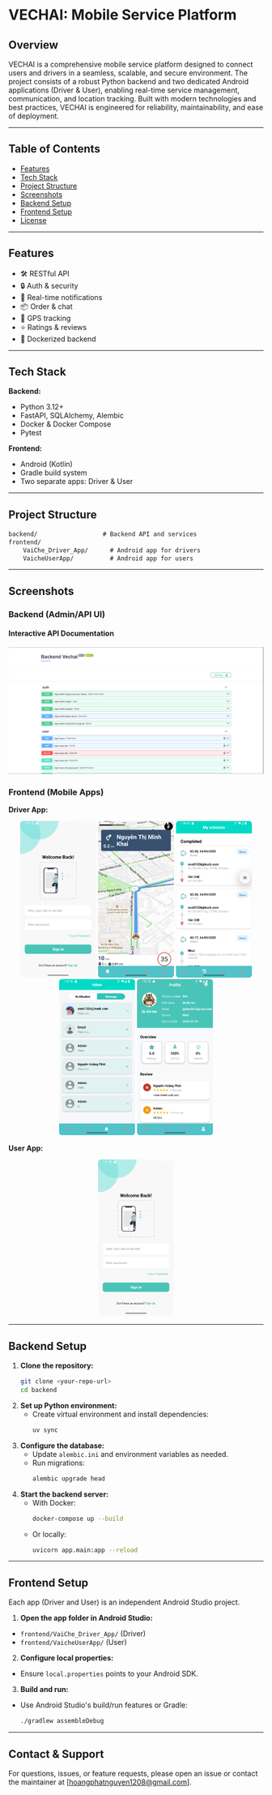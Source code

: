 # VECHAI: Mobile Service Platform

## Overview

VECHAI is a comprehensive mobile service platform designed to connect users and drivers in a seamless, scalable, and secure environment. The project consists of a robust Python backend and two dedicated Android applications (Driver & User), enabling real-time service management, communication, and location tracking. Built with modern technologies and best practices, VECHAI is engineered for reliability, maintainability, and ease of deployment.

---

## Table of Contents

-   [Features](#features)
-   [Tech Stack](#tech-stack)
-   [Project Structure](#project-structure)
-   [Screenshots](#screenshots)
-   [Backend Setup](#backend-setup)
-   [Frontend Setup](#frontend-setup)
-   [License](#license)

---

## Features

-   🛠️ RESTful API
-   🔒 Auth & security
-   🔔 Real-time notifications
-   📦 Order & chat
-   📍 GPS tracking
-   ⭐ Ratings & reviews
-   🐳 Dockerized backend

---

## Tech Stack

**Backend:**

-   Python 3.12+
-   FastAPI, SQLAlchemy, Alembic
-   Docker & Docker Compose
-   Pytest

**Frontend:**

-   Android (Kotlin)
-   Gradle build system
-   Two separate apps: Driver & User

---

## Project Structure

```text
backend/                  # Backend API and services
frontend/
    VaiChe_Driver_App/      # Android app for drivers
    VaicheUserApp/          # Android app for users
```

---

## Screenshots

### Backend (Admin/API UI)

#### Interactive API Documentation

![Backend API UI](img/be_dashboard.png)

### Frontend (Mobile Apps)

**Driver App:**

<p align="center">
    <img src="img/driver_login.png" alt="Driver App Login" width="150"/>
    <img src="img/driver_dashboard_delivery_start.png" alt="Driver App Home" width="150"/>
    <img src="img/driver_schedule.png" alt="Driver App Schedule" width="150"/>
    <img src="img/driver_inbox_message.png" alt="Driver App Notifications" width="150"/>
    <img src="img/driver_profile.png" alt="Driver App Profile" width="150"/>
</p>

**User App:**

<p align="center">
    <img src="img/driver_login.png" alt="Driver App Login" width="150"/>
</p>

---

## Backend Setup

1. **Clone the repository:**
    ```sh
    git clone <your-repo-url>
    cd backend
    ```
2. **Set up Python environment:**
    - Create virtual environment and install dependencies:
        ```sh
        uv sync
        ```
3. **Configure the database:**
    - Update `alembic.ini` and environment variables as needed.
    - Run migrations:
        ```sh
        alembic upgrade head
        ```
4. **Start the backend server:**
    - With Docker:
        ```sh
        docker-compose up --build
        ```
    - Or locally:
        ```sh
        uvicorn app.main:app --reload
        ```

---

## Frontend Setup

Each app (Driver and User) is an independent Android Studio project.

1. **Open the app folder in Android Studio:**

-   `frontend/VaiChe_Driver_App/` (Driver)
-   `frontend/VaicheUserApp/` (User)

2. **Configure local properties:**

-   Ensure `local.properties` points to your Android SDK.

3. **Build and run:**

-   Use Android Studio's build/run features or Gradle:
    ```sh
    ./gradlew assembleDebug
    ```

---

## Contact & Support

For questions, issues, or feature requests, please open an issue or contact the maintainer at [hoangphatnguyen1208@gmail.com].
